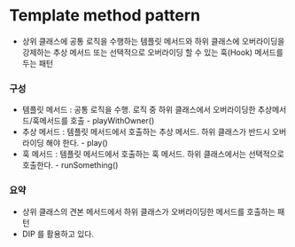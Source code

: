# Template method pattern
- 상위 클래스에 공통 로직을 수행하는 템플릿 메서드와 하위 클래스에 오버라이딩을 강제하는 추상 메서드 또는 선택적으로 오버라이딩 할 수 있는 훅(Hook) 메서드를 두는 패턴

### 구성
- 템플릿 메서드 : 공통 로직을 수행. 로직 중 하위 클래스에서 오버라이딩한 추상메서드/훅메서드를 호출 - playWithOwner()
- 추상 메서드 : 템플릿 메서드에서 호출하는 추상 메서드. 하위 클래스가 반드시 오버라이딩 해야 한다. - play()
- 훅 메서드 : 템플릿 메서드에서 호출하는 훅 메서드. 하위 클래스에서는 선택적으로 호출한다. - runSomething()

### 요약
- 상위 클래스의 견본 메서드에서 하위 클래스가 오버라이딩한 메서드를 호출하는 패턴
- DIP 를 활용하고 있다.
